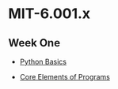 # MIT-6.001.x

## Week One

* [Python Basics](https://github.com/vstradaa/MIT-6.001.x/blob/master/Week%20One/06.04.2020/notes.md)

* [Core Elements of Programs](https://github.com/vstradaa/MIT-6.001.x/blob/master/Week%20One/06.04.2020/notes.md)